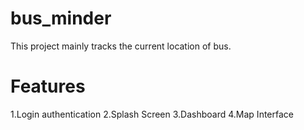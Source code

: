 # bus_minder
This project mainly tracks the current location of bus.

# Features
1.Login authentication
2.Splash Screen
3.Dashboard
4.Map Interface

